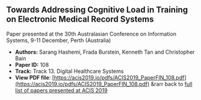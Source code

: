 ## Towards Addressing Cognitive Load in Training on Electronic Medical Record Systems

Paper presented at the 30th Australasian Conference on Information Systems, 9-11 December, Perth (Australia)
- **Authors:** Sarang Hashemi, Frada Burstein, Kenneth Tan and Christopher Bain
- **Paper ID:** 108
- **Track:** Track 13. Digital Healthcare Systems
- **View PDF file**: [https://acis2019.io/pdfs/ACIS2019_PaperFIN_108.pdf](https://acis2019.io/pdfs/ACIS2019_PaperFIN_108.pdf)
&rarr back to [full list of papers presented at ACIS 2019](https://acis2019.io/)